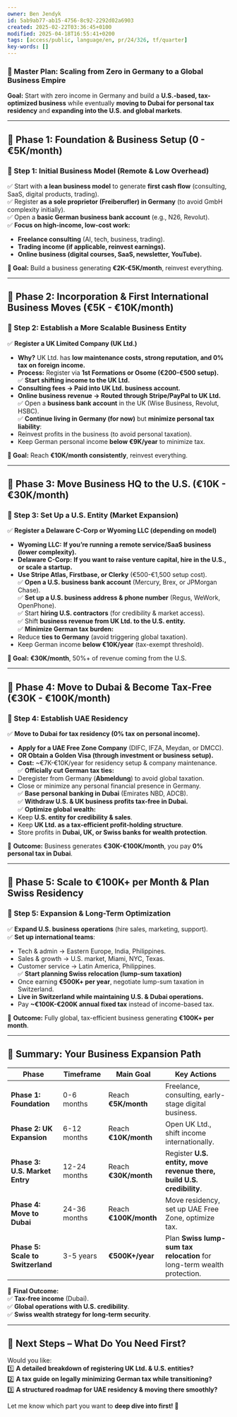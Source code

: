 ```yaml
---
owner: Ben Jendyk
id: 5ab9ab77-ab15-4756-8c92-2292d02a6903
created: 2025-02-22T03:36:45+0100
modified: 2025-04-18T16:55:41+0200
tags: [access/public, language/en, pr/24/326, tf/quarter]
key-words: []
---
```


### **🚀 Master Plan: Scaling from Zero in Germany to a Global Business Empire**  
**Goal:** Start with zero income in Germany and build a **U.S.-based, tax-optimized business** while eventually **moving to Dubai for personal tax residency** and **expanding into the U.S. and global markets**.

---

## **📌 Phase 1: Foundation & Business Setup (0 - €5K/month)**  
### **🔹 Step 1: Initial Business Model (Remote & Low Overhead)**
✅ Start with **a lean business model** to generate **first cash flow** (consulting, SaaS, digital products, trading).  
✅ Register **as a sole proprietor (Freiberufler) in Germany** (to avoid GmbH complexity initially).  
✅ Open a **basic German business bank account** (e.g., N26, Revolut).  
✅ **Focus on high-income, low-cost work:**  
   - **Freelance consulting** (AI, tech, business, trading).  
   - **Trading income (if applicable, reinvest earnings).**  
   - **Online business (digital courses, SaaS, newsletter, YouTube).**  

**🚀 Goal:** Build a business generating **€2K-€5K/month**, reinvest everything.  

---

## **📌 Phase 2: Incorporation & First International Business Moves (€5K - €10K/month)**
### **🔹 Step 2: Establish a More Scalable Business Entity**
✅ **Register a UK Limited Company (UK Ltd.)**  
   - **Why?** UK Ltd. has **low maintenance costs, strong reputation, and 0% tax on foreign income.**  
   - **Process:** Register via **1st Formations or Osome (€200-€500 setup).**  
✅ **Start shifting income to the UK Ltd.**  
   - **Consulting fees → Paid into UK Ltd. business account.**  
   - **Online business revenue → Routed through Stripe/PayPal to UK Ltd.**  
✅ Open a **business bank account** in the UK (Wise Business, Revolut, HSBC).  
✅ **Continue living in Germany (for now)** but **minimize personal tax liability**:  
   - Reinvest profits in the business (to avoid personal taxation).  
   - Keep German personal income **below €9K/year** to minimize tax.  

**🚀 Goal:** Reach **€10K/month consistently**, reinvest everything.  

---

## **📌 Phase 3: Move Business HQ to the U.S. (€10K - €30K/month)**
### **🔹 Step 3: Set Up a U.S. Entity (Market Expansion)**
✅ **Register a Delaware C-Corp or Wyoming LLC (depending on model)**  
   - **Wyoming LLC:** **If you’re running a remote service/SaaS business (lower complexity).**  
   - **Delaware C-Corp:** **If you want to raise venture capital, hire in the U.S., or scale a startup.**  
   - **Use Stripe Atlas, Firstbase, or Clerky** (€500-€1,500 setup cost).  
✅ **Open a U.S. business bank account** (Mercury, Brex, or JPMorgan Chase).  
✅ **Set up a U.S. business address & phone number** (Regus, WeWork, OpenPhone).  
✅ Start **hiring U.S. contractors** (for credibility & market access).  
✅ Shift **business revenue from UK Ltd. to the U.S. entity.**  
✅ **Minimize German tax burden:**  
   - Reduce **ties to Germany** (avoid triggering global taxation).  
   - Keep German income **below €10K/year** (tax-exempt threshold).  

**🚀 Goal:** **€30K/month**, 50%+ of revenue coming from the U.S.  

---

## **📌 Phase 4: Move to Dubai & Become Tax-Free (€30K - €100K/month)**
### **🔹 Step 4: Establish UAE Residency**
✅ **Move to Dubai for tax residency (0% tax on personal income).**  
   - **Apply for a UAE Free Zone Company** (DIFC, IFZA, Meydan, or DMCC).  
   - **OR Obtain a Golden Visa (through investment or business setup).**  
   - **Cost:** ~€7K-€10K/year for residency setup & company maintenance.  
✅ **Officially cut German tax ties:**  
   - Deregister from Germany (**Abmeldung**) to avoid global taxation.  
   - Close or minimize any personal financial presence in Germany.  
✅ **Base personal banking in Dubai** (Emirates NBD, ADCB).  
✅ **Withdraw U.S. & UK business profits tax-free in Dubai.**  
✅ **Optimize global wealth:**  
   - Keep **U.S. entity for credibility & sales**.  
   - Keep **UK Ltd. as a tax-efficient profit-holding structure**.  
   - Store profits in **Dubai, UK, or Swiss banks for wealth protection**.  

🚀 **Outcome:** Business generates **€30K-€100K/month**, you pay **0% personal tax in Dubai**.  

---

## **📌 Phase 5: Scale to €100K+ per Month & Plan Swiss Residency**
### **🔹 Step 5: Expansion & Long-Term Optimization**
✅ **Expand U.S. business operations** (hire sales, marketing, support).  
✅ **Set up international teams**:  
   - Tech & admin → Eastern Europe, India, Philippines.  
   - Sales & growth → U.S. market, Miami, NYC, Texas.  
   - Customer service → Latin America, Philippines.  
✅ **Start planning Swiss relocation (lump-sum taxation)**  
   - Once earning **€500K+ per year**, negotiate lump-sum taxation in Switzerland.  
   - **Live in Switzerland while maintaining U.S. & Dubai operations.**  
   - Pay **~€100K-€200K annual fixed tax** instead of income-based tax.  

🚀 **Outcome:** Fully global, tax-efficient business generating **€100K+ per month**.  

---

## **📌 Summary: Your Business Expansion Path**
| **Phase** | **Timeframe** | **Main Goal** | **Key Actions** |
|----------|-----------|------------|-------------|
| **Phase 1: Foundation** | 0-6 months | Reach **€5K/month** | Freelance, consulting, early-stage digital business. |
| **Phase 2: UK Expansion** | 6-12 months | Reach **€10K/month** | Open UK Ltd., shift income internationally. |
| **Phase 3: U.S. Market Entry** | 12-24 months | Reach **€30K/month** | Register **U.S. entity, move revenue there, build U.S. credibility**. |
| **Phase 4: Move to Dubai** | 24-36 months | Reach **€100K/month** | Move residency, set up UAE Free Zone, optimize tax. |
| **Phase 5: Scale to Switzerland** | 3-5 years | **€500K+/year** | Plan **Swiss lump-sum tax relocation** for long-term wealth protection. |

🚀 **Final Outcome:**  
✅ **Tax-free income** (Dubai).  
✅ **Global operations with U.S. credibility**.  
✅ **Swiss wealth strategy for long-term security**.  

---

## **🎯 Next Steps – What Do You Need First?**
Would you like:  
1️⃣ **A detailed breakdown of registering UK Ltd. & U.S. entities?**  
2️⃣ **A tax guide on legally minimizing German tax while transitioning?**  
3️⃣ **A structured roadmap for UAE residency & moving there smoothly?**  

Let me know which part you want to **deep dive into first! 🚀**
